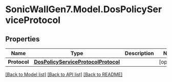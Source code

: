 # SonicWallGen7.Model.DosPolicyServiceProtocol

## Properties

Name | Type | Description | Notes
------------ | ------------- | ------------- | -------------
**Protocol** | [**DosPolicyServiceProtocolProtocol**](DosPolicyServiceProtocolProtocol.md) |  | [optional] 

[[Back to Model list]](../README.md#documentation-for-models) [[Back to API list]](../README.md#documentation-for-api-endpoints) [[Back to README]](../README.md)

